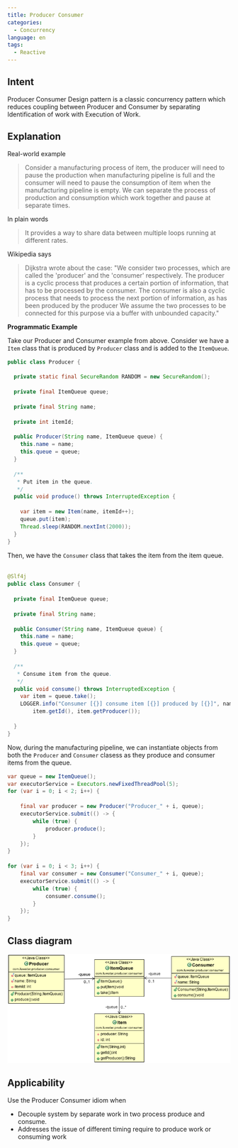```yaml
---
title: Producer Consumer
categories:
  - Concurrency
language: en
tags:
  - Reactive
---
```


## Intent
Producer Consumer Design pattern is a classic concurrency pattern which reduces
 coupling between Producer and Consumer by separating Identification of work with Execution of
 Work.

## Explanation 

Real-world example

> Consider a manufacturing process of item, the producer will need to pause the production when 
> manufacturing pipeline is full and the consumer will need to pause the consumption of item 
> when the manufacturing pipeline is empty. We can separate the process of production and consumption 
> which work together and pause at separate times. 

In plain words

> It provides a way to share data between multiple loops running at different rates. 

Wikipedia says
> Dijkstra wrote about the case: "We consider two processes, which are called the 'producer' 
> and the 'consumer' respectively. The producer is a cyclic process that produces a certain 
> portion of information, that has to be processed by the consumer. The consumer is also a cyclic 
> process that needs to process the next portion of information, as has been produced by the producer 
> We assume the two processes to be connected for this purpose via a buffer with unbounded capacity."

**Programmatic Example**

Take our Producer and Consumer example from above. Consider we have a `Item` class that is produced by `Producer` class and is added to the `ItemQueue`. 

```java
public class Producer {

  private static final SecureRandom RANDOM = new SecureRandom();

  private final ItemQueue queue;

  private final String name;

  private int itemId;

  public Producer(String name, ItemQueue queue) {
    this.name = name;
    this.queue = queue;
  }

  /**
   * Put item in the queue.
   */
  public void produce() throws InterruptedException {

    var item = new Item(name, itemId++);
    queue.put(item);
    Thread.sleep(RANDOM.nextInt(2000));
  }
}

```

Then, we have the `Consumer` class that takes the item from the item queue. 

```java

@Slf4j
public class Consumer {

  private final ItemQueue queue;

  private final String name;

  public Consumer(String name, ItemQueue queue) {
    this.name = name;
    this.queue = queue;
  }

  /**
   * Consume item from the queue.
   */
  public void consume() throws InterruptedException {
    var item = queue.take();
    LOGGER.info("Consumer [{}] consume item [{}] produced by [{}]", name,
        item.getId(), item.getProducer());

  }
}
``` 

Now, during the manufacturing pipeline, we can instantiate objects from both the `Producer` and `Consumer` clasess as they produce and consumer items from the queue. 

```java
var queue = new ItemQueue();
var executorService = Executors.newFixedThreadPool(5);
for (var i = 0; i < 2; i++) {

    final var producer = new Producer("Producer_" + i, queue);
    executorService.submit(() -> {
        while (true) {
            producer.produce();
        }
    });
}

for (var i = 0; i < 3; i++) {
    final var consumer = new Consumer("Consumer_" + i, queue);
    executorService.submit(() -> {
        while (true) {
            consumer.consume();
        }
    });
}

```


## Class diagram
![alt text](./etc/producer-consumer.png "Producer Consumer")

## Applicability
Use the Producer Consumer idiom when

* Decouple system by separate work in two process produce and consume.
* Addresses the issue of different timing require to produce work or consuming work
